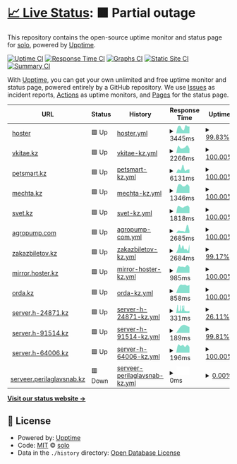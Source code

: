 # [📈 Live Status](https://solo10010.github.io/upptime): <!--live status--> **🟧 Partial outage**

This repository contains the open-source uptime monitor and status page for [solo](https://solo10010.github.io/), powered by [Upptime](https://github.com/upptime/upptime).

[![Uptime CI](https://github.com/solo10010/upptime/workflows/Uptime%20CI/badge.svg)](https://github.com/solo10010/upptime/actions?query=workflow%3A%22Uptime+CI%22)
[![Response Time CI](https://github.com/solo10010/upptime/workflows/Response%20Time%20CI/badge.svg)](https://github.com/solo10010/upptime/actions?query=workflow%3A%22Response+Time+CI%22)
[![Graphs CI](https://github.com/solo10010/upptime/workflows/Graphs%20CI/badge.svg)](https://github.com/solo10010/upptime/actions?query=workflow%3A%22Graphs+CI%22)
[![Static Site CI](https://github.com/solo10010/upptime/workflows/Static%20Site%20CI/badge.svg)](https://github.com/solo10010/upptime/actions?query=workflow%3A%22Static+Site+CI%22)
[![Summary CI](https://github.com/solo10010/upptime/workflows/Summary%20CI/badge.svg)](https://github.com/solo10010/upptime/actions?query=workflow%3A%22Summary+CI%22)

With [Upptime](https://upptime.js.org), you can get your own unlimited and free uptime monitor and status page, powered entirely by a GitHub repository. We use [Issues](https://github.com/solo10010/upptime/issues) as incident reports, [Actions](https://github.com/solo10010/upptime/actions) as uptime monitors, and [Pages](https://solo10010.github.io/upptime) for the status page.

<!--start: status pages-->
<!-- This summary is generated by Upptime (https://github.com/upptime/upptime) -->
<!-- Do not edit this manually, your changes will be overwritten -->
<!-- prettier-ignore -->
| URL | Status | History | Response Time | Uptime |
| --- | ------ | ------- | ------------- | ------ |
| <img alt="" src="https://icons.duckduckgo.com/ip3/hoster.kz.ico" height="13"> [hoster](https://hoster.kz/) | 🟩 Up | [hoster.yml](https://github.com/solo10010/upptime/commits/HEAD/history/hoster.yml) | <details><summary><img alt="Response time graph" src="./graphs/hoster/response-time-week.png" height="20"> 3445ms</summary><br><a href="https://solo10010.github.io/upptime/history/hoster"><img alt="Response time 3966" src="https://img.shields.io/endpoint?url=https%3A%2F%2Fraw.githubusercontent.com%2Fsolo10010%2Fupptime%2FHEAD%2Fapi%2Fhoster%2Fresponse-time.json"></a><br><a href="https://solo10010.github.io/upptime/history/hoster"><img alt="24-hour response time 0" src="https://img.shields.io/endpoint?url=https%3A%2F%2Fraw.githubusercontent.com%2Fsolo10010%2Fupptime%2FHEAD%2Fapi%2Fhoster%2Fresponse-time-day.json"></a><br><a href="https://solo10010.github.io/upptime/history/hoster"><img alt="7-day response time 3445" src="https://img.shields.io/endpoint?url=https%3A%2F%2Fraw.githubusercontent.com%2Fsolo10010%2Fupptime%2FHEAD%2Fapi%2Fhoster%2Fresponse-time-week.json"></a><br><a href="https://solo10010.github.io/upptime/history/hoster"><img alt="30-day response time 3890" src="https://img.shields.io/endpoint?url=https%3A%2F%2Fraw.githubusercontent.com%2Fsolo10010%2Fupptime%2FHEAD%2Fapi%2Fhoster%2Fresponse-time-month.json"></a><br><a href="https://solo10010.github.io/upptime/history/hoster"><img alt="1-year response time 4021" src="https://img.shields.io/endpoint?url=https%3A%2F%2Fraw.githubusercontent.com%2Fsolo10010%2Fupptime%2FHEAD%2Fapi%2Fhoster%2Fresponse-time-year.json"></a></details> | <details><summary><a href="https://solo10010.github.io/upptime/history/hoster">99.83%</a></summary><a href="https://solo10010.github.io/upptime/history/hoster"><img alt="All-time uptime 99.69%" src="https://img.shields.io/endpoint?url=https%3A%2F%2Fraw.githubusercontent.com%2Fsolo10010%2Fupptime%2FHEAD%2Fapi%2Fhoster%2Fuptime.json"></a><br><a href="https://solo10010.github.io/upptime/history/hoster"><img alt="24-hour uptime 100.00%" src="https://img.shields.io/endpoint?url=https%3A%2F%2Fraw.githubusercontent.com%2Fsolo10010%2Fupptime%2FHEAD%2Fapi%2Fhoster%2Fuptime-day.json"></a><br><a href="https://solo10010.github.io/upptime/history/hoster"><img alt="7-day uptime 99.83%" src="https://img.shields.io/endpoint?url=https%3A%2F%2Fraw.githubusercontent.com%2Fsolo10010%2Fupptime%2FHEAD%2Fapi%2Fhoster%2Fuptime-week.json"></a><br><a href="https://solo10010.github.io/upptime/history/hoster"><img alt="30-day uptime 99.65%" src="https://img.shields.io/endpoint?url=https%3A%2F%2Fraw.githubusercontent.com%2Fsolo10010%2Fupptime%2FHEAD%2Fapi%2Fhoster%2Fuptime-month.json"></a><br><a href="https://solo10010.github.io/upptime/history/hoster"><img alt="1-year uptime 99.69%" src="https://img.shields.io/endpoint?url=https%3A%2F%2Fraw.githubusercontent.com%2Fsolo10010%2Fupptime%2FHEAD%2Fapi%2Fhoster%2Fuptime-year.json"></a></details>
| <img alt="" src="https://icons.duckduckgo.com/ip3/vkitae.kz.ico" height="13"> [vkitae.kz](https://vkitae.kz/) | 🟩 Up | [vkitae-kz.yml](https://github.com/solo10010/upptime/commits/HEAD/history/vkitae-kz.yml) | <details><summary><img alt="Response time graph" src="./graphs/vkitae-kz/response-time-week.png" height="20"> 2266ms</summary><br><a href="https://solo10010.github.io/upptime/history/vkitae-kz"><img alt="Response time 2623" src="https://img.shields.io/endpoint?url=https%3A%2F%2Fraw.githubusercontent.com%2Fsolo10010%2Fupptime%2FHEAD%2Fapi%2Fvkitae-kz%2Fresponse-time.json"></a><br><a href="https://solo10010.github.io/upptime/history/vkitae-kz"><img alt="24-hour response time 0" src="https://img.shields.io/endpoint?url=https%3A%2F%2Fraw.githubusercontent.com%2Fsolo10010%2Fupptime%2FHEAD%2Fapi%2Fvkitae-kz%2Fresponse-time-day.json"></a><br><a href="https://solo10010.github.io/upptime/history/vkitae-kz"><img alt="7-day response time 2266" src="https://img.shields.io/endpoint?url=https%3A%2F%2Fraw.githubusercontent.com%2Fsolo10010%2Fupptime%2FHEAD%2Fapi%2Fvkitae-kz%2Fresponse-time-week.json"></a><br><a href="https://solo10010.github.io/upptime/history/vkitae-kz"><img alt="30-day response time 2161" src="https://img.shields.io/endpoint?url=https%3A%2F%2Fraw.githubusercontent.com%2Fsolo10010%2Fupptime%2FHEAD%2Fapi%2Fvkitae-kz%2Fresponse-time-month.json"></a><br><a href="https://solo10010.github.io/upptime/history/vkitae-kz"><img alt="1-year response time 2636" src="https://img.shields.io/endpoint?url=https%3A%2F%2Fraw.githubusercontent.com%2Fsolo10010%2Fupptime%2FHEAD%2Fapi%2Fvkitae-kz%2Fresponse-time-year.json"></a></details> | <details><summary><a href="https://solo10010.github.io/upptime/history/vkitae-kz">100.00%</a></summary><a href="https://solo10010.github.io/upptime/history/vkitae-kz"><img alt="All-time uptime 99.64%" src="https://img.shields.io/endpoint?url=https%3A%2F%2Fraw.githubusercontent.com%2Fsolo10010%2Fupptime%2FHEAD%2Fapi%2Fvkitae-kz%2Fuptime.json"></a><br><a href="https://solo10010.github.io/upptime/history/vkitae-kz"><img alt="24-hour uptime 100.00%" src="https://img.shields.io/endpoint?url=https%3A%2F%2Fraw.githubusercontent.com%2Fsolo10010%2Fupptime%2FHEAD%2Fapi%2Fvkitae-kz%2Fuptime-day.json"></a><br><a href="https://solo10010.github.io/upptime/history/vkitae-kz"><img alt="7-day uptime 100.00%" src="https://img.shields.io/endpoint?url=https%3A%2F%2Fraw.githubusercontent.com%2Fsolo10010%2Fupptime%2FHEAD%2Fapi%2Fvkitae-kz%2Fuptime-week.json"></a><br><a href="https://solo10010.github.io/upptime/history/vkitae-kz"><img alt="30-day uptime 100.00%" src="https://img.shields.io/endpoint?url=https%3A%2F%2Fraw.githubusercontent.com%2Fsolo10010%2Fupptime%2FHEAD%2Fapi%2Fvkitae-kz%2Fuptime-month.json"></a><br><a href="https://solo10010.github.io/upptime/history/vkitae-kz"><img alt="1-year uptime 99.64%" src="https://img.shields.io/endpoint?url=https%3A%2F%2Fraw.githubusercontent.com%2Fsolo10010%2Fupptime%2FHEAD%2Fapi%2Fvkitae-kz%2Fuptime-year.json"></a></details>
| <img alt="" src="https://icons.duckduckgo.com/ip3/petsmart.kz.ico" height="13"> [petsmart.kz](https://petsmart.kz/) | 🟩 Up | [petsmart-kz.yml](https://github.com/solo10010/upptime/commits/HEAD/history/petsmart-kz.yml) | <details><summary><img alt="Response time graph" src="./graphs/petsmart-kz/response-time-week.png" height="20"> 6131ms</summary><br><a href="https://solo10010.github.io/upptime/history/petsmart-kz"><img alt="Response time 3736" src="https://img.shields.io/endpoint?url=https%3A%2F%2Fraw.githubusercontent.com%2Fsolo10010%2Fupptime%2FHEAD%2Fapi%2Fpetsmart-kz%2Fresponse-time.json"></a><br><a href="https://solo10010.github.io/upptime/history/petsmart-kz"><img alt="24-hour response time 0" src="https://img.shields.io/endpoint?url=https%3A%2F%2Fraw.githubusercontent.com%2Fsolo10010%2Fupptime%2FHEAD%2Fapi%2Fpetsmart-kz%2Fresponse-time-day.json"></a><br><a href="https://solo10010.github.io/upptime/history/petsmart-kz"><img alt="7-day response time 6131" src="https://img.shields.io/endpoint?url=https%3A%2F%2Fraw.githubusercontent.com%2Fsolo10010%2Fupptime%2FHEAD%2Fapi%2Fpetsmart-kz%2Fresponse-time-week.json"></a><br><a href="https://solo10010.github.io/upptime/history/petsmart-kz"><img alt="30-day response time 4470" src="https://img.shields.io/endpoint?url=https%3A%2F%2Fraw.githubusercontent.com%2Fsolo10010%2Fupptime%2FHEAD%2Fapi%2Fpetsmart-kz%2Fresponse-time-month.json"></a><br><a href="https://solo10010.github.io/upptime/history/petsmart-kz"><img alt="1-year response time 3736" src="https://img.shields.io/endpoint?url=https%3A%2F%2Fraw.githubusercontent.com%2Fsolo10010%2Fupptime%2FHEAD%2Fapi%2Fpetsmart-kz%2Fresponse-time-year.json"></a></details> | <details><summary><a href="https://solo10010.github.io/upptime/history/petsmart-kz">100.00%</a></summary><a href="https://solo10010.github.io/upptime/history/petsmart-kz"><img alt="All-time uptime 99.11%" src="https://img.shields.io/endpoint?url=https%3A%2F%2Fraw.githubusercontent.com%2Fsolo10010%2Fupptime%2FHEAD%2Fapi%2Fpetsmart-kz%2Fuptime.json"></a><br><a href="https://solo10010.github.io/upptime/history/petsmart-kz"><img alt="24-hour uptime 100.00%" src="https://img.shields.io/endpoint?url=https%3A%2F%2Fraw.githubusercontent.com%2Fsolo10010%2Fupptime%2FHEAD%2Fapi%2Fpetsmart-kz%2Fuptime-day.json"></a><br><a href="https://solo10010.github.io/upptime/history/petsmart-kz"><img alt="7-day uptime 100.00%" src="https://img.shields.io/endpoint?url=https%3A%2F%2Fraw.githubusercontent.com%2Fsolo10010%2Fupptime%2FHEAD%2Fapi%2Fpetsmart-kz%2Fuptime-week.json"></a><br><a href="https://solo10010.github.io/upptime/history/petsmart-kz"><img alt="30-day uptime 98.98%" src="https://img.shields.io/endpoint?url=https%3A%2F%2Fraw.githubusercontent.com%2Fsolo10010%2Fupptime%2FHEAD%2Fapi%2Fpetsmart-kz%2Fuptime-month.json"></a><br><a href="https://solo10010.github.io/upptime/history/petsmart-kz"><img alt="1-year uptime 99.11%" src="https://img.shields.io/endpoint?url=https%3A%2F%2Fraw.githubusercontent.com%2Fsolo10010%2Fupptime%2FHEAD%2Fapi%2Fpetsmart-kz%2Fuptime-year.json"></a></details>
| <img alt="" src="https://icons.duckduckgo.com/ip3/null.ico" height="13"> [mechta.kz](www.mechta.kz) | 🟩 Up | [mechta-kz.yml](https://github.com/solo10010/upptime/commits/HEAD/history/mechta-kz.yml) | <details><summary><img alt="Response time graph" src="./graphs/mechta-kz/response-time-week.png" height="20"> 1346ms</summary><br><a href="https://solo10010.github.io/upptime/history/mechta-kz"><img alt="Response time 1573" src="https://img.shields.io/endpoint?url=https%3A%2F%2Fraw.githubusercontent.com%2Fsolo10010%2Fupptime%2FHEAD%2Fapi%2Fmechta-kz%2Fresponse-time.json"></a><br><a href="https://solo10010.github.io/upptime/history/mechta-kz"><img alt="24-hour response time 0" src="https://img.shields.io/endpoint?url=https%3A%2F%2Fraw.githubusercontent.com%2Fsolo10010%2Fupptime%2FHEAD%2Fapi%2Fmechta-kz%2Fresponse-time-day.json"></a><br><a href="https://solo10010.github.io/upptime/history/mechta-kz"><img alt="7-day response time 1346" src="https://img.shields.io/endpoint?url=https%3A%2F%2Fraw.githubusercontent.com%2Fsolo10010%2Fupptime%2FHEAD%2Fapi%2Fmechta-kz%2Fresponse-time-week.json"></a><br><a href="https://solo10010.github.io/upptime/history/mechta-kz"><img alt="30-day response time 1460" src="https://img.shields.io/endpoint?url=https%3A%2F%2Fraw.githubusercontent.com%2Fsolo10010%2Fupptime%2FHEAD%2Fapi%2Fmechta-kz%2Fresponse-time-month.json"></a><br><a href="https://solo10010.github.io/upptime/history/mechta-kz"><img alt="1-year response time 1573" src="https://img.shields.io/endpoint?url=https%3A%2F%2Fraw.githubusercontent.com%2Fsolo10010%2Fupptime%2FHEAD%2Fapi%2Fmechta-kz%2Fresponse-time-year.json"></a></details> | <details><summary><a href="https://solo10010.github.io/upptime/history/mechta-kz">100.00%</a></summary><a href="https://solo10010.github.io/upptime/history/mechta-kz"><img alt="All-time uptime 99.94%" src="https://img.shields.io/endpoint?url=https%3A%2F%2Fraw.githubusercontent.com%2Fsolo10010%2Fupptime%2FHEAD%2Fapi%2Fmechta-kz%2Fuptime.json"></a><br><a href="https://solo10010.github.io/upptime/history/mechta-kz"><img alt="24-hour uptime 100.00%" src="https://img.shields.io/endpoint?url=https%3A%2F%2Fraw.githubusercontent.com%2Fsolo10010%2Fupptime%2FHEAD%2Fapi%2Fmechta-kz%2Fuptime-day.json"></a><br><a href="https://solo10010.github.io/upptime/history/mechta-kz"><img alt="7-day uptime 100.00%" src="https://img.shields.io/endpoint?url=https%3A%2F%2Fraw.githubusercontent.com%2Fsolo10010%2Fupptime%2FHEAD%2Fapi%2Fmechta-kz%2Fuptime-week.json"></a><br><a href="https://solo10010.github.io/upptime/history/mechta-kz"><img alt="30-day uptime 99.66%" src="https://img.shields.io/endpoint?url=https%3A%2F%2Fraw.githubusercontent.com%2Fsolo10010%2Fupptime%2FHEAD%2Fapi%2Fmechta-kz%2Fuptime-month.json"></a><br><a href="https://solo10010.github.io/upptime/history/mechta-kz"><img alt="1-year uptime 99.94%" src="https://img.shields.io/endpoint?url=https%3A%2F%2Fraw.githubusercontent.com%2Fsolo10010%2Fupptime%2FHEAD%2Fapi%2Fmechta-kz%2Fuptime-year.json"></a></details>
| <img alt="" src="https://icons.duckduckgo.com/ip3/svet.kz.ico" height="13"> [svet.kz](https://svet.kz/) | 🟩 Up | [svet-kz.yml](https://github.com/solo10010/upptime/commits/HEAD/history/svet-kz.yml) | <details><summary><img alt="Response time graph" src="./graphs/svet-kz/response-time-week.png" height="20"> 1818ms</summary><br><a href="https://solo10010.github.io/upptime/history/svet-kz"><img alt="Response time 2691" src="https://img.shields.io/endpoint?url=https%3A%2F%2Fraw.githubusercontent.com%2Fsolo10010%2Fupptime%2FHEAD%2Fapi%2Fsvet-kz%2Fresponse-time.json"></a><br><a href="https://solo10010.github.io/upptime/history/svet-kz"><img alt="24-hour response time 0" src="https://img.shields.io/endpoint?url=https%3A%2F%2Fraw.githubusercontent.com%2Fsolo10010%2Fupptime%2FHEAD%2Fapi%2Fsvet-kz%2Fresponse-time-day.json"></a><br><a href="https://solo10010.github.io/upptime/history/svet-kz"><img alt="7-day response time 1818" src="https://img.shields.io/endpoint?url=https%3A%2F%2Fraw.githubusercontent.com%2Fsolo10010%2Fupptime%2FHEAD%2Fapi%2Fsvet-kz%2Fresponse-time-week.json"></a><br><a href="https://solo10010.github.io/upptime/history/svet-kz"><img alt="30-day response time 1830" src="https://img.shields.io/endpoint?url=https%3A%2F%2Fraw.githubusercontent.com%2Fsolo10010%2Fupptime%2FHEAD%2Fapi%2Fsvet-kz%2Fresponse-time-month.json"></a><br><a href="https://solo10010.github.io/upptime/history/svet-kz"><img alt="1-year response time 2691" src="https://img.shields.io/endpoint?url=https%3A%2F%2Fraw.githubusercontent.com%2Fsolo10010%2Fupptime%2FHEAD%2Fapi%2Fsvet-kz%2Fresponse-time-year.json"></a></details> | <details><summary><a href="https://solo10010.github.io/upptime/history/svet-kz">100.00%</a></summary><a href="https://solo10010.github.io/upptime/history/svet-kz"><img alt="All-time uptime 99.38%" src="https://img.shields.io/endpoint?url=https%3A%2F%2Fraw.githubusercontent.com%2Fsolo10010%2Fupptime%2FHEAD%2Fapi%2Fsvet-kz%2Fuptime.json"></a><br><a href="https://solo10010.github.io/upptime/history/svet-kz"><img alt="24-hour uptime 100.00%" src="https://img.shields.io/endpoint?url=https%3A%2F%2Fraw.githubusercontent.com%2Fsolo10010%2Fupptime%2FHEAD%2Fapi%2Fsvet-kz%2Fuptime-day.json"></a><br><a href="https://solo10010.github.io/upptime/history/svet-kz"><img alt="7-day uptime 100.00%" src="https://img.shields.io/endpoint?url=https%3A%2F%2Fraw.githubusercontent.com%2Fsolo10010%2Fupptime%2FHEAD%2Fapi%2Fsvet-kz%2Fuptime-week.json"></a><br><a href="https://solo10010.github.io/upptime/history/svet-kz"><img alt="30-day uptime 100.00%" src="https://img.shields.io/endpoint?url=https%3A%2F%2Fraw.githubusercontent.com%2Fsolo10010%2Fupptime%2FHEAD%2Fapi%2Fsvet-kz%2Fuptime-month.json"></a><br><a href="https://solo10010.github.io/upptime/history/svet-kz"><img alt="1-year uptime 99.38%" src="https://img.shields.io/endpoint?url=https%3A%2F%2Fraw.githubusercontent.com%2Fsolo10010%2Fupptime%2FHEAD%2Fapi%2Fsvet-kz%2Fuptime-year.json"></a></details>
| <img alt="" src="https://icons.duckduckgo.com/ip3/agropump.com.ico" height="13"> [agropump.com](https://agropump.com/) | 🟩 Up | [agropump-com.yml](https://github.com/solo10010/upptime/commits/HEAD/history/agropump-com.yml) | <details><summary><img alt="Response time graph" src="./graphs/agropump-com/response-time-week.png" height="20"> 2685ms</summary><br><a href="https://solo10010.github.io/upptime/history/agropump-com"><img alt="Response time 3549" src="https://img.shields.io/endpoint?url=https%3A%2F%2Fraw.githubusercontent.com%2Fsolo10010%2Fupptime%2FHEAD%2Fapi%2Fagropump-com%2Fresponse-time.json"></a><br><a href="https://solo10010.github.io/upptime/history/agropump-com"><img alt="24-hour response time 0" src="https://img.shields.io/endpoint?url=https%3A%2F%2Fraw.githubusercontent.com%2Fsolo10010%2Fupptime%2FHEAD%2Fapi%2Fagropump-com%2Fresponse-time-day.json"></a><br><a href="https://solo10010.github.io/upptime/history/agropump-com"><img alt="7-day response time 2685" src="https://img.shields.io/endpoint?url=https%3A%2F%2Fraw.githubusercontent.com%2Fsolo10010%2Fupptime%2FHEAD%2Fapi%2Fagropump-com%2Fresponse-time-week.json"></a><br><a href="https://solo10010.github.io/upptime/history/agropump-com"><img alt="30-day response time 2853" src="https://img.shields.io/endpoint?url=https%3A%2F%2Fraw.githubusercontent.com%2Fsolo10010%2Fupptime%2FHEAD%2Fapi%2Fagropump-com%2Fresponse-time-month.json"></a><br><a href="https://solo10010.github.io/upptime/history/agropump-com"><img alt="1-year response time 3549" src="https://img.shields.io/endpoint?url=https%3A%2F%2Fraw.githubusercontent.com%2Fsolo10010%2Fupptime%2FHEAD%2Fapi%2Fagropump-com%2Fresponse-time-year.json"></a></details> | <details><summary><a href="https://solo10010.github.io/upptime/history/agropump-com">100.00%</a></summary><a href="https://solo10010.github.io/upptime/history/agropump-com"><img alt="All-time uptime 97.46%" src="https://img.shields.io/endpoint?url=https%3A%2F%2Fraw.githubusercontent.com%2Fsolo10010%2Fupptime%2FHEAD%2Fapi%2Fagropump-com%2Fuptime.json"></a><br><a href="https://solo10010.github.io/upptime/history/agropump-com"><img alt="24-hour uptime 100.00%" src="https://img.shields.io/endpoint?url=https%3A%2F%2Fraw.githubusercontent.com%2Fsolo10010%2Fupptime%2FHEAD%2Fapi%2Fagropump-com%2Fuptime-day.json"></a><br><a href="https://solo10010.github.io/upptime/history/agropump-com"><img alt="7-day uptime 100.00%" src="https://img.shields.io/endpoint?url=https%3A%2F%2Fraw.githubusercontent.com%2Fsolo10010%2Fupptime%2FHEAD%2Fapi%2Fagropump-com%2Fuptime-week.json"></a><br><a href="https://solo10010.github.io/upptime/history/agropump-com"><img alt="30-day uptime 98.44%" src="https://img.shields.io/endpoint?url=https%3A%2F%2Fraw.githubusercontent.com%2Fsolo10010%2Fupptime%2FHEAD%2Fapi%2Fagropump-com%2Fuptime-month.json"></a><br><a href="https://solo10010.github.io/upptime/history/agropump-com"><img alt="1-year uptime 97.46%" src="https://img.shields.io/endpoint?url=https%3A%2F%2Fraw.githubusercontent.com%2Fsolo10010%2Fupptime%2FHEAD%2Fapi%2Fagropump-com%2Fuptime-year.json"></a></details>
| <img alt="" src="https://icons.duckduckgo.com/ip3/zakazbiletov.kz.ico" height="13"> [zakazbiletov.kz](https://zakazbiletov.kz/) | 🟩 Up | [zakazbiletov-kz.yml](https://github.com/solo10010/upptime/commits/HEAD/history/zakazbiletov-kz.yml) | <details><summary><img alt="Response time graph" src="./graphs/zakazbiletov-kz/response-time-week.png" height="20"> 2684ms</summary><br><a href="https://solo10010.github.io/upptime/history/zakazbiletov-kz"><img alt="Response time 3437" src="https://img.shields.io/endpoint?url=https%3A%2F%2Fraw.githubusercontent.com%2Fsolo10010%2Fupptime%2FHEAD%2Fapi%2Fzakazbiletov-kz%2Fresponse-time.json"></a><br><a href="https://solo10010.github.io/upptime/history/zakazbiletov-kz"><img alt="24-hour response time 2232" src="https://img.shields.io/endpoint?url=https%3A%2F%2Fraw.githubusercontent.com%2Fsolo10010%2Fupptime%2FHEAD%2Fapi%2Fzakazbiletov-kz%2Fresponse-time-day.json"></a><br><a href="https://solo10010.github.io/upptime/history/zakazbiletov-kz"><img alt="7-day response time 2684" src="https://img.shields.io/endpoint?url=https%3A%2F%2Fraw.githubusercontent.com%2Fsolo10010%2Fupptime%2FHEAD%2Fapi%2Fzakazbiletov-kz%2Fresponse-time-week.json"></a><br><a href="https://solo10010.github.io/upptime/history/zakazbiletov-kz"><img alt="30-day response time 2890" src="https://img.shields.io/endpoint?url=https%3A%2F%2Fraw.githubusercontent.com%2Fsolo10010%2Fupptime%2FHEAD%2Fapi%2Fzakazbiletov-kz%2Fresponse-time-month.json"></a><br><a href="https://solo10010.github.io/upptime/history/zakazbiletov-kz"><img alt="1-year response time 3437" src="https://img.shields.io/endpoint?url=https%3A%2F%2Fraw.githubusercontent.com%2Fsolo10010%2Fupptime%2FHEAD%2Fapi%2Fzakazbiletov-kz%2Fresponse-time-year.json"></a></details> | <details><summary><a href="https://solo10010.github.io/upptime/history/zakazbiletov-kz">99.17%</a></summary><a href="https://solo10010.github.io/upptime/history/zakazbiletov-kz"><img alt="All-time uptime 99.60%" src="https://img.shields.io/endpoint?url=https%3A%2F%2Fraw.githubusercontent.com%2Fsolo10010%2Fupptime%2FHEAD%2Fapi%2Fzakazbiletov-kz%2Fuptime.json"></a><br><a href="https://solo10010.github.io/upptime/history/zakazbiletov-kz"><img alt="24-hour uptime 94.16%" src="https://img.shields.io/endpoint?url=https%3A%2F%2Fraw.githubusercontent.com%2Fsolo10010%2Fupptime%2FHEAD%2Fapi%2Fzakazbiletov-kz%2Fuptime-day.json"></a><br><a href="https://solo10010.github.io/upptime/history/zakazbiletov-kz"><img alt="7-day uptime 99.17%" src="https://img.shields.io/endpoint?url=https%3A%2F%2Fraw.githubusercontent.com%2Fsolo10010%2Fupptime%2FHEAD%2Fapi%2Fzakazbiletov-kz%2Fuptime-week.json"></a><br><a href="https://solo10010.github.io/upptime/history/zakazbiletov-kz"><img alt="30-day uptime 99.81%" src="https://img.shields.io/endpoint?url=https%3A%2F%2Fraw.githubusercontent.com%2Fsolo10010%2Fupptime%2FHEAD%2Fapi%2Fzakazbiletov-kz%2Fuptime-month.json"></a><br><a href="https://solo10010.github.io/upptime/history/zakazbiletov-kz"><img alt="1-year uptime 99.60%" src="https://img.shields.io/endpoint?url=https%3A%2F%2Fraw.githubusercontent.com%2Fsolo10010%2Fupptime%2FHEAD%2Fapi%2Fzakazbiletov-kz%2Fuptime-year.json"></a></details>
| <img alt="" src="https://icons.duckduckgo.com/ip3/mirror.hoster.kz.ico" height="13"> [mirror.hoster.kz](https://mirror.hoster.kz/) | 🟩 Up | [mirror-hoster-kz.yml](https://github.com/solo10010/upptime/commits/HEAD/history/mirror-hoster-kz.yml) | <details><summary><img alt="Response time graph" src="./graphs/mirror-hoster-kz/response-time-week.png" height="20"> 985ms</summary><br><a href="https://solo10010.github.io/upptime/history/mirror-hoster-kz"><img alt="Response time 1045" src="https://img.shields.io/endpoint?url=https%3A%2F%2Fraw.githubusercontent.com%2Fsolo10010%2Fupptime%2FHEAD%2Fapi%2Fmirror-hoster-kz%2Fresponse-time.json"></a><br><a href="https://solo10010.github.io/upptime/history/mirror-hoster-kz"><img alt="24-hour response time 0" src="https://img.shields.io/endpoint?url=https%3A%2F%2Fraw.githubusercontent.com%2Fsolo10010%2Fupptime%2FHEAD%2Fapi%2Fmirror-hoster-kz%2Fresponse-time-day.json"></a><br><a href="https://solo10010.github.io/upptime/history/mirror-hoster-kz"><img alt="7-day response time 985" src="https://img.shields.io/endpoint?url=https%3A%2F%2Fraw.githubusercontent.com%2Fsolo10010%2Fupptime%2FHEAD%2Fapi%2Fmirror-hoster-kz%2Fresponse-time-week.json"></a><br><a href="https://solo10010.github.io/upptime/history/mirror-hoster-kz"><img alt="30-day response time 1017" src="https://img.shields.io/endpoint?url=https%3A%2F%2Fraw.githubusercontent.com%2Fsolo10010%2Fupptime%2FHEAD%2Fapi%2Fmirror-hoster-kz%2Fresponse-time-month.json"></a><br><a href="https://solo10010.github.io/upptime/history/mirror-hoster-kz"><img alt="1-year response time 1045" src="https://img.shields.io/endpoint?url=https%3A%2F%2Fraw.githubusercontent.com%2Fsolo10010%2Fupptime%2FHEAD%2Fapi%2Fmirror-hoster-kz%2Fresponse-time-year.json"></a></details> | <details><summary><a href="https://solo10010.github.io/upptime/history/mirror-hoster-kz">100.00%</a></summary><a href="https://solo10010.github.io/upptime/history/mirror-hoster-kz"><img alt="All-time uptime 99.93%" src="https://img.shields.io/endpoint?url=https%3A%2F%2Fraw.githubusercontent.com%2Fsolo10010%2Fupptime%2FHEAD%2Fapi%2Fmirror-hoster-kz%2Fuptime.json"></a><br><a href="https://solo10010.github.io/upptime/history/mirror-hoster-kz"><img alt="24-hour uptime 100.00%" src="https://img.shields.io/endpoint?url=https%3A%2F%2Fraw.githubusercontent.com%2Fsolo10010%2Fupptime%2FHEAD%2Fapi%2Fmirror-hoster-kz%2Fuptime-day.json"></a><br><a href="https://solo10010.github.io/upptime/history/mirror-hoster-kz"><img alt="7-day uptime 100.00%" src="https://img.shields.io/endpoint?url=https%3A%2F%2Fraw.githubusercontent.com%2Fsolo10010%2Fupptime%2FHEAD%2Fapi%2Fmirror-hoster-kz%2Fuptime-week.json"></a><br><a href="https://solo10010.github.io/upptime/history/mirror-hoster-kz"><img alt="30-day uptime 100.00%" src="https://img.shields.io/endpoint?url=https%3A%2F%2Fraw.githubusercontent.com%2Fsolo10010%2Fupptime%2FHEAD%2Fapi%2Fmirror-hoster-kz%2Fuptime-month.json"></a><br><a href="https://solo10010.github.io/upptime/history/mirror-hoster-kz"><img alt="1-year uptime 99.93%" src="https://img.shields.io/endpoint?url=https%3A%2F%2Fraw.githubusercontent.com%2Fsolo10010%2Fupptime%2FHEAD%2Fapi%2Fmirror-hoster-kz%2Fuptime-year.json"></a></details>
| <img alt="" src="https://icons.duckduckgo.com/ip3/orda.kz.ico" height="13"> [orda.kz](https://orda.kz/) | 🟩 Up | [orda-kz.yml](https://github.com/solo10010/upptime/commits/HEAD/history/orda-kz.yml) | <details><summary><img alt="Response time graph" src="./graphs/orda-kz/response-time-week.png" height="20"> 858ms</summary><br><a href="https://solo10010.github.io/upptime/history/orda-kz"><img alt="Response time 1181" src="https://img.shields.io/endpoint?url=https%3A%2F%2Fraw.githubusercontent.com%2Fsolo10010%2Fupptime%2FHEAD%2Fapi%2Forda-kz%2Fresponse-time.json"></a><br><a href="https://solo10010.github.io/upptime/history/orda-kz"><img alt="24-hour response time 0" src="https://img.shields.io/endpoint?url=https%3A%2F%2Fraw.githubusercontent.com%2Fsolo10010%2Fupptime%2FHEAD%2Fapi%2Forda-kz%2Fresponse-time-day.json"></a><br><a href="https://solo10010.github.io/upptime/history/orda-kz"><img alt="7-day response time 858" src="https://img.shields.io/endpoint?url=https%3A%2F%2Fraw.githubusercontent.com%2Fsolo10010%2Fupptime%2FHEAD%2Fapi%2Forda-kz%2Fresponse-time-week.json"></a><br><a href="https://solo10010.github.io/upptime/history/orda-kz"><img alt="30-day response time 954" src="https://img.shields.io/endpoint?url=https%3A%2F%2Fraw.githubusercontent.com%2Fsolo10010%2Fupptime%2FHEAD%2Fapi%2Forda-kz%2Fresponse-time-month.json"></a><br><a href="https://solo10010.github.io/upptime/history/orda-kz"><img alt="1-year response time 1181" src="https://img.shields.io/endpoint?url=https%3A%2F%2Fraw.githubusercontent.com%2Fsolo10010%2Fupptime%2FHEAD%2Fapi%2Forda-kz%2Fresponse-time-year.json"></a></details> | <details><summary><a href="https://solo10010.github.io/upptime/history/orda-kz">100.00%</a></summary><a href="https://solo10010.github.io/upptime/history/orda-kz"><img alt="All-time uptime 82.17%" src="https://img.shields.io/endpoint?url=https%3A%2F%2Fraw.githubusercontent.com%2Fsolo10010%2Fupptime%2FHEAD%2Fapi%2Forda-kz%2Fuptime.json"></a><br><a href="https://solo10010.github.io/upptime/history/orda-kz"><img alt="24-hour uptime 100.00%" src="https://img.shields.io/endpoint?url=https%3A%2F%2Fraw.githubusercontent.com%2Fsolo10010%2Fupptime%2FHEAD%2Fapi%2Forda-kz%2Fuptime-day.json"></a><br><a href="https://solo10010.github.io/upptime/history/orda-kz"><img alt="7-day uptime 100.00%" src="https://img.shields.io/endpoint?url=https%3A%2F%2Fraw.githubusercontent.com%2Fsolo10010%2Fupptime%2FHEAD%2Fapi%2Forda-kz%2Fuptime-week.json"></a><br><a href="https://solo10010.github.io/upptime/history/orda-kz"><img alt="30-day uptime 74.29%" src="https://img.shields.io/endpoint?url=https%3A%2F%2Fraw.githubusercontent.com%2Fsolo10010%2Fupptime%2FHEAD%2Fapi%2Forda-kz%2Fuptime-month.json"></a><br><a href="https://solo10010.github.io/upptime/history/orda-kz"><img alt="1-year uptime 82.17%" src="https://img.shields.io/endpoint?url=https%3A%2F%2Fraw.githubusercontent.com%2Fsolo10010%2Fupptime%2FHEAD%2Fapi%2Forda-kz%2Fuptime-year.json"></a></details>
| <img alt="" src="https://icons.duckduckgo.com/ip3/null.ico" height="13"> [server.h-24871.kz](185.121.81.43) | 🟩 Up | [server-h-24871-kz.yml](https://github.com/solo10010/upptime/commits/HEAD/history/server-h-24871-kz.yml) | <details><summary><img alt="Response time graph" src="./graphs/server-h-24871-kz/response-time-week.png" height="20"> 331ms</summary><br><a href="https://solo10010.github.io/upptime/history/server-h-24871-kz"><img alt="Response time 246" src="https://img.shields.io/endpoint?url=https%3A%2F%2Fraw.githubusercontent.com%2Fsolo10010%2Fupptime%2FHEAD%2Fapi%2Fserver-h-24871-kz%2Fresponse-time.json"></a><br><a href="https://solo10010.github.io/upptime/history/server-h-24871-kz"><img alt="24-hour response time 226" src="https://img.shields.io/endpoint?url=https%3A%2F%2Fraw.githubusercontent.com%2Fsolo10010%2Fupptime%2FHEAD%2Fapi%2Fserver-h-24871-kz%2Fresponse-time-day.json"></a><br><a href="https://solo10010.github.io/upptime/history/server-h-24871-kz"><img alt="7-day response time 331" src="https://img.shields.io/endpoint?url=https%3A%2F%2Fraw.githubusercontent.com%2Fsolo10010%2Fupptime%2FHEAD%2Fapi%2Fserver-h-24871-kz%2Fresponse-time-week.json"></a><br><a href="https://solo10010.github.io/upptime/history/server-h-24871-kz"><img alt="30-day response time 290" src="https://img.shields.io/endpoint?url=https%3A%2F%2Fraw.githubusercontent.com%2Fsolo10010%2Fupptime%2FHEAD%2Fapi%2Fserver-h-24871-kz%2Fresponse-time-month.json"></a><br><a href="https://solo10010.github.io/upptime/history/server-h-24871-kz"><img alt="1-year response time 246" src="https://img.shields.io/endpoint?url=https%3A%2F%2Fraw.githubusercontent.com%2Fsolo10010%2Fupptime%2FHEAD%2Fapi%2Fserver-h-24871-kz%2Fresponse-time-year.json"></a></details> | <details><summary><a href="https://solo10010.github.io/upptime/history/server-h-24871-kz">26.11%</a></summary><a href="https://solo10010.github.io/upptime/history/server-h-24871-kz"><img alt="All-time uptime 86.51%" src="https://img.shields.io/endpoint?url=https%3A%2F%2Fraw.githubusercontent.com%2Fsolo10010%2Fupptime%2FHEAD%2Fapi%2Fserver-h-24871-kz%2Fuptime.json"></a><br><a href="https://solo10010.github.io/upptime/history/server-h-24871-kz"><img alt="24-hour uptime 28.18%" src="https://img.shields.io/endpoint?url=https%3A%2F%2Fraw.githubusercontent.com%2Fsolo10010%2Fupptime%2FHEAD%2Fapi%2Fserver-h-24871-kz%2Fuptime-day.json"></a><br><a href="https://solo10010.github.io/upptime/history/server-h-24871-kz"><img alt="7-day uptime 26.11%" src="https://img.shields.io/endpoint?url=https%3A%2F%2Fraw.githubusercontent.com%2Fsolo10010%2Fupptime%2FHEAD%2Fapi%2Fserver-h-24871-kz%2Fuptime-week.json"></a><br><a href="https://solo10010.github.io/upptime/history/server-h-24871-kz"><img alt="30-day uptime 60.91%" src="https://img.shields.io/endpoint?url=https%3A%2F%2Fraw.githubusercontent.com%2Fsolo10010%2Fupptime%2FHEAD%2Fapi%2Fserver-h-24871-kz%2Fuptime-month.json"></a><br><a href="https://solo10010.github.io/upptime/history/server-h-24871-kz"><img alt="1-year uptime 86.51%" src="https://img.shields.io/endpoint?url=https%3A%2F%2Fraw.githubusercontent.com%2Fsolo10010%2Fupptime%2FHEAD%2Fapi%2Fserver-h-24871-kz%2Fuptime-year.json"></a></details>
| <img alt="" src="https://icons.duckduckgo.com/ip3/null.ico" height="13"> [server.h-91514.kz](185.121.81.40) | 🟩 Up | [server-h-91514-kz.yml](https://github.com/solo10010/upptime/commits/HEAD/history/server-h-91514-kz.yml) | <details><summary><img alt="Response time graph" src="./graphs/server-h-91514-kz/response-time-week.png" height="20"> 189ms</summary><br><a href="https://solo10010.github.io/upptime/history/server-h-91514-kz"><img alt="Response time 232" src="https://img.shields.io/endpoint?url=https%3A%2F%2Fraw.githubusercontent.com%2Fsolo10010%2Fupptime%2FHEAD%2Fapi%2Fserver-h-91514-kz%2Fresponse-time.json"></a><br><a href="https://solo10010.github.io/upptime/history/server-h-91514-kz"><img alt="24-hour response time 0" src="https://img.shields.io/endpoint?url=https%3A%2F%2Fraw.githubusercontent.com%2Fsolo10010%2Fupptime%2FHEAD%2Fapi%2Fserver-h-91514-kz%2Fresponse-time-day.json"></a><br><a href="https://solo10010.github.io/upptime/history/server-h-91514-kz"><img alt="7-day response time 189" src="https://img.shields.io/endpoint?url=https%3A%2F%2Fraw.githubusercontent.com%2Fsolo10010%2Fupptime%2FHEAD%2Fapi%2Fserver-h-91514-kz%2Fresponse-time-week.json"></a><br><a href="https://solo10010.github.io/upptime/history/server-h-91514-kz"><img alt="30-day response time 257" src="https://img.shields.io/endpoint?url=https%3A%2F%2Fraw.githubusercontent.com%2Fsolo10010%2Fupptime%2FHEAD%2Fapi%2Fserver-h-91514-kz%2Fresponse-time-month.json"></a><br><a href="https://solo10010.github.io/upptime/history/server-h-91514-kz"><img alt="1-year response time 232" src="https://img.shields.io/endpoint?url=https%3A%2F%2Fraw.githubusercontent.com%2Fsolo10010%2Fupptime%2FHEAD%2Fapi%2Fserver-h-91514-kz%2Fresponse-time-year.json"></a></details> | <details><summary><a href="https://solo10010.github.io/upptime/history/server-h-91514-kz">99.81%</a></summary><a href="https://solo10010.github.io/upptime/history/server-h-91514-kz"><img alt="All-time uptime 99.53%" src="https://img.shields.io/endpoint?url=https%3A%2F%2Fraw.githubusercontent.com%2Fsolo10010%2Fupptime%2FHEAD%2Fapi%2Fserver-h-91514-kz%2Fuptime.json"></a><br><a href="https://solo10010.github.io/upptime/history/server-h-91514-kz"><img alt="24-hour uptime 100.00%" src="https://img.shields.io/endpoint?url=https%3A%2F%2Fraw.githubusercontent.com%2Fsolo10010%2Fupptime%2FHEAD%2Fapi%2Fserver-h-91514-kz%2Fuptime-day.json"></a><br><a href="https://solo10010.github.io/upptime/history/server-h-91514-kz"><img alt="7-day uptime 99.81%" src="https://img.shields.io/endpoint?url=https%3A%2F%2Fraw.githubusercontent.com%2Fsolo10010%2Fupptime%2FHEAD%2Fapi%2Fserver-h-91514-kz%2Fuptime-week.json"></a><br><a href="https://solo10010.github.io/upptime/history/server-h-91514-kz"><img alt="30-day uptime 99.86%" src="https://img.shields.io/endpoint?url=https%3A%2F%2Fraw.githubusercontent.com%2Fsolo10010%2Fupptime%2FHEAD%2Fapi%2Fserver-h-91514-kz%2Fuptime-month.json"></a><br><a href="https://solo10010.github.io/upptime/history/server-h-91514-kz"><img alt="1-year uptime 99.53%" src="https://img.shields.io/endpoint?url=https%3A%2F%2Fraw.githubusercontent.com%2Fsolo10010%2Fupptime%2FHEAD%2Fapi%2Fserver-h-91514-kz%2Fuptime-year.json"></a></details>
| <img alt="" src="https://icons.duckduckgo.com/ip3/null.ico" height="13"> [server.h-64006.kz](185.121.81.69) | 🟩 Up | [server-h-64006-kz.yml](https://github.com/solo10010/upptime/commits/HEAD/history/server-h-64006-kz.yml) | <details><summary><img alt="Response time graph" src="./graphs/server-h-64006-kz/response-time-week.png" height="20"> 196ms</summary><br><a href="https://solo10010.github.io/upptime/history/server-h-64006-kz"><img alt="Response time 257" src="https://img.shields.io/endpoint?url=https%3A%2F%2Fraw.githubusercontent.com%2Fsolo10010%2Fupptime%2FHEAD%2Fapi%2Fserver-h-64006-kz%2Fresponse-time.json"></a><br><a href="https://solo10010.github.io/upptime/history/server-h-64006-kz"><img alt="24-hour response time 0" src="https://img.shields.io/endpoint?url=https%3A%2F%2Fraw.githubusercontent.com%2Fsolo10010%2Fupptime%2FHEAD%2Fapi%2Fserver-h-64006-kz%2Fresponse-time-day.json"></a><br><a href="https://solo10010.github.io/upptime/history/server-h-64006-kz"><img alt="7-day response time 196" src="https://img.shields.io/endpoint?url=https%3A%2F%2Fraw.githubusercontent.com%2Fsolo10010%2Fupptime%2FHEAD%2Fapi%2Fserver-h-64006-kz%2Fresponse-time-week.json"></a><br><a href="https://solo10010.github.io/upptime/history/server-h-64006-kz"><img alt="30-day response time 216" src="https://img.shields.io/endpoint?url=https%3A%2F%2Fraw.githubusercontent.com%2Fsolo10010%2Fupptime%2FHEAD%2Fapi%2Fserver-h-64006-kz%2Fresponse-time-month.json"></a><br><a href="https://solo10010.github.io/upptime/history/server-h-64006-kz"><img alt="1-year response time 257" src="https://img.shields.io/endpoint?url=https%3A%2F%2Fraw.githubusercontent.com%2Fsolo10010%2Fupptime%2FHEAD%2Fapi%2Fserver-h-64006-kz%2Fresponse-time-year.json"></a></details> | <details><summary><a href="https://solo10010.github.io/upptime/history/server-h-64006-kz">100.00%</a></summary><a href="https://solo10010.github.io/upptime/history/server-h-64006-kz"><img alt="All-time uptime 99.72%" src="https://img.shields.io/endpoint?url=https%3A%2F%2Fraw.githubusercontent.com%2Fsolo10010%2Fupptime%2FHEAD%2Fapi%2Fserver-h-64006-kz%2Fuptime.json"></a><br><a href="https://solo10010.github.io/upptime/history/server-h-64006-kz"><img alt="24-hour uptime 100.00%" src="https://img.shields.io/endpoint?url=https%3A%2F%2Fraw.githubusercontent.com%2Fsolo10010%2Fupptime%2FHEAD%2Fapi%2Fserver-h-64006-kz%2Fuptime-day.json"></a><br><a href="https://solo10010.github.io/upptime/history/server-h-64006-kz"><img alt="7-day uptime 100.00%" src="https://img.shields.io/endpoint?url=https%3A%2F%2Fraw.githubusercontent.com%2Fsolo10010%2Fupptime%2FHEAD%2Fapi%2Fserver-h-64006-kz%2Fuptime-week.json"></a><br><a href="https://solo10010.github.io/upptime/history/server-h-64006-kz"><img alt="30-day uptime 99.64%" src="https://img.shields.io/endpoint?url=https%3A%2F%2Fraw.githubusercontent.com%2Fsolo10010%2Fupptime%2FHEAD%2Fapi%2Fserver-h-64006-kz%2Fuptime-month.json"></a><br><a href="https://solo10010.github.io/upptime/history/server-h-64006-kz"><img alt="1-year uptime 99.72%" src="https://img.shields.io/endpoint?url=https%3A%2F%2Fraw.githubusercontent.com%2Fsolo10010%2Fupptime%2FHEAD%2Fapi%2Fserver-h-64006-kz%2Fuptime-year.json"></a></details>
| <img alt="" src="https://icons.duckduckgo.com/ip3/null.ico" height="13"> [serveer.perilaglavsnab.kz](185.121.81.33) | 🟥 Down | [serveer-perilaglavsnab-kz.yml](https://github.com/solo10010/upptime/commits/HEAD/history/serveer-perilaglavsnab-kz.yml) | <details><summary><img alt="Response time graph" src="./graphs/serveer-perilaglavsnab-kz/response-time-week.png" height="20"> 0ms</summary><br><a href="https://solo10010.github.io/upptime/history/serveer-perilaglavsnab-kz"><img alt="Response time 0" src="https://img.shields.io/endpoint?url=https%3A%2F%2Fraw.githubusercontent.com%2Fsolo10010%2Fupptime%2FHEAD%2Fapi%2Fserveer-perilaglavsnab-kz%2Fresponse-time.json"></a><br><a href="https://solo10010.github.io/upptime/history/serveer-perilaglavsnab-kz"><img alt="24-hour response time 0" src="https://img.shields.io/endpoint?url=https%3A%2F%2Fraw.githubusercontent.com%2Fsolo10010%2Fupptime%2FHEAD%2Fapi%2Fserveer-perilaglavsnab-kz%2Fresponse-time-day.json"></a><br><a href="https://solo10010.github.io/upptime/history/serveer-perilaglavsnab-kz"><img alt="7-day response time 0" src="https://img.shields.io/endpoint?url=https%3A%2F%2Fraw.githubusercontent.com%2Fsolo10010%2Fupptime%2FHEAD%2Fapi%2Fserveer-perilaglavsnab-kz%2Fresponse-time-week.json"></a><br><a href="https://solo10010.github.io/upptime/history/serveer-perilaglavsnab-kz"><img alt="30-day response time 0" src="https://img.shields.io/endpoint?url=https%3A%2F%2Fraw.githubusercontent.com%2Fsolo10010%2Fupptime%2FHEAD%2Fapi%2Fserveer-perilaglavsnab-kz%2Fresponse-time-month.json"></a><br><a href="https://solo10010.github.io/upptime/history/serveer-perilaglavsnab-kz"><img alt="1-year response time 0" src="https://img.shields.io/endpoint?url=https%3A%2F%2Fraw.githubusercontent.com%2Fsolo10010%2Fupptime%2FHEAD%2Fapi%2Fserveer-perilaglavsnab-kz%2Fresponse-time-year.json"></a></details> | <details><summary><a href="https://solo10010.github.io/upptime/history/serveer-perilaglavsnab-kz">0.00%</a></summary><a href="https://solo10010.github.io/upptime/history/serveer-perilaglavsnab-kz"><img alt="All-time uptime 0.00%" src="https://img.shields.io/endpoint?url=https%3A%2F%2Fraw.githubusercontent.com%2Fsolo10010%2Fupptime%2FHEAD%2Fapi%2Fserveer-perilaglavsnab-kz%2Fuptime.json"></a><br><a href="https://solo10010.github.io/upptime/history/serveer-perilaglavsnab-kz"><img alt="24-hour uptime 0.00%" src="https://img.shields.io/endpoint?url=https%3A%2F%2Fraw.githubusercontent.com%2Fsolo10010%2Fupptime%2FHEAD%2Fapi%2Fserveer-perilaglavsnab-kz%2Fuptime-day.json"></a><br><a href="https://solo10010.github.io/upptime/history/serveer-perilaglavsnab-kz"><img alt="7-day uptime 0.00%" src="https://img.shields.io/endpoint?url=https%3A%2F%2Fraw.githubusercontent.com%2Fsolo10010%2Fupptime%2FHEAD%2Fapi%2Fserveer-perilaglavsnab-kz%2Fuptime-week.json"></a><br><a href="https://solo10010.github.io/upptime/history/serveer-perilaglavsnab-kz"><img alt="30-day uptime 0.00%" src="https://img.shields.io/endpoint?url=https%3A%2F%2Fraw.githubusercontent.com%2Fsolo10010%2Fupptime%2FHEAD%2Fapi%2Fserveer-perilaglavsnab-kz%2Fuptime-month.json"></a><br><a href="https://solo10010.github.io/upptime/history/serveer-perilaglavsnab-kz"><img alt="1-year uptime 0.00%" src="https://img.shields.io/endpoint?url=https%3A%2F%2Fraw.githubusercontent.com%2Fsolo10010%2Fupptime%2FHEAD%2Fapi%2Fserveer-perilaglavsnab-kz%2Fuptime-year.json"></a></details>

<!--end: status pages-->

[**Visit our status website →**](https://solo10010.github.io/upptime)

## 📄 License

- Powered by: [Upptime](https://github.com/upptime/upptime)
- Code: [MIT](./LICENSE) © [solo](https://solo10010.github.io/)
- Data in the `./history` directory: [Open Database License](https://opendatacommons.org/licenses/odbl/1-0/)
